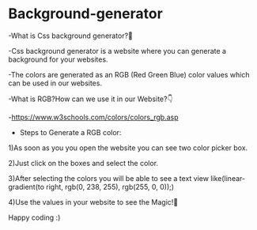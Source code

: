 # Background-generator
-What is Css background generator?🤔


-Css background generator is a website where you can generate a background for your websites.

-The colors are generated as an RGB (Red Green Blue) color values which can be used in our websites.



-What is RGB?How can we use it in our Website?👇

-https://www.w3schools.com/colors/colors_rgb.asp
 
 - Steps to Generate a RGB color:
 
 1)As soon as you you open the website you can see two color picker box.
 
 2)Just click on the boxes and select the color.
 
 3)After selecting the colors you will be able to see a text view like(linear-gradient(to right, rgb(0, 238, 255), rgb(255, 0, 0));)
 
 4)Use the values in your website to see the Magic!🧙‍

Happy coding :)
